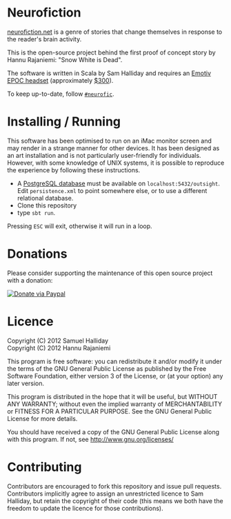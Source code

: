 Neurofiction
============

[neurofiction.net](http://neurofiction.net) is a genre of stories that change themselves in response to the reader's brain activity.

This is the open-source project behind the first proof of concept story by Hannu Rajaniemi: "Snow White is Dead".

The software is written in Scala by Sam Halliday and requires an [Emotiv EPOC headset](https://github.com/fommil/emokit-java) (approximately [$300](http://www.emotiv.com/store/hardware/epoc-bci/epoc-neuroheadset/)).

To keep up-to-date, follow [`#neurofic`](https://twitter.com/search?q=neurofic).

Installing / Running
====================

This software has been optimised to run on an iMac monitor screen and may render in a strange manner for other devices. It has been designed as an art installation and is not particularly user-friendly for individuals. However, with some knowledge of UNIX systems, it is possible to reproduce the experience by following these instructions.

* A [PostgreSQL database](http://www.postgresql.org) must be available on `localhost:5432/outsight`. Edit `persistence.xml` to point somewhere else, or to use a different relational database.
* Clone this repository
* type `sbt run`.

Pressing `ESC` will exit, otherwise it will run in a loop.


Donations
=========

Please consider supporting the maintenance of this open source project with a donation:

[![Donate via Paypal](https://www.paypal.com/en_US/i/btn/btn_donateCC_LG.gif)](https://www.paypal.com/cgi-bin/webscr?cmd=_donations&business=B2HW5ATB8C3QW&lc=GB&item_name=neurofiction&currency_code=GBP&bn=PP%2dDonationsBF%3abtn_donateCC_LG%2egif%3aNonHosted)


Licence
=======

Copyright (C) 2012 Samuel Halliday  
Copyright (C) 2012 Hannu Rajaniemi

This program is free software: you can redistribute it and/or modify
it under the terms of the GNU General Public License as published by
the Free Software Foundation, either version 3 of the License, or
(at your option) any later version.

This program is distributed in the hope that it will be useful,
but WITHOUT ANY WARRANTY; without even the implied warranty of
MERCHANTABILITY or FITNESS FOR A PARTICULAR PURPOSE. See the
GNU General Public License for more details.

You should have received a copy of the GNU General Public License
along with this program. If not, see http://www.gnu.org/licenses/


Contributing
============

Contributors are encouraged to fork this repository and issue pull
requests. Contributors implicitly agree to assign an unrestricted licence
to Sam Halliday, but retain the copyright of their code (this means
we both have the freedom to update the licence for those contributions).
